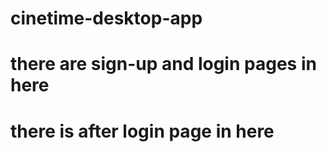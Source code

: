 # cinetime-desktop-app

# there are sign-up and login pages in here

# there is after login page in here
